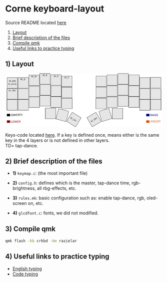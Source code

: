 # Corne keyboard-layout

Source README located [here](https://github.com/qmk/qmk_firmware)

1. [Layout](#layout)
2. [Brief description of the files](#brief)
3. [Compile qmk](#compile)
4. [Useful links to practice typing](#links)

## 1) <a id='layout'></a> Layout

<div align="center">
<img src="https://github.com/razielar/corne_keyboard_layout/blob/main/img/corne_layout.png" alt="logo"></img>
</div>

Keys-code located [here](https://config.qmk.fm/#/mechlovin/infinity875/LAYOUT_all). If a key is defined once, means either is the same key in the 4 layers or is not defined in other layers.  
TD= tap-dance.

## 2) <a id='brief'></a> Brief description of the files

* **1)** `keymap.c`: (the most important file)

* **2)** `config.h`: defines which is the master, tap-dance time, rgb-brightness, all rbg-effects, etc. 

* **3)** `rules.mk`: basic configuration such as: enable tap-dance, rgb, oled-screen on, etc.

* **4)** `glcdfont.c`: fonts, we did not modified. 


## 3) <a id='compile'></a> Compile qmk

``` bash
qmk flash -kb crkbd -km razielar
```

## 4) <a id='links'></a> Useful links to practice typing

* [English typing](https://www.colemak.academy/)
* [Code typing](https://www.speedcoder.net/lessons/py/1/)


